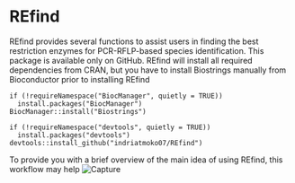 # REfind
REfind provides several functions to assist users in finding the best restriction enzymes for PCR-RFLP-based species identification. 
This package is available only on GitHub. REfind will install all required dependencies from CRAN, but you have to install Biostrings manually from Bioconductor prior to installing REfind

```
if (!requireNamespace("BiocManager", quietly = TRUE))
  install.packages("BiocManager")
BiocManager::install("Biostrings")

if (!requireNamespace("devtools", quietly = TRUE))
  install.packages("devtools")
devtools::install_github("indriatmoko07/REfind")

```

To provide you with a brief overview of the main idea of using REfind, this workflow may help
![Capture](https://github.com/indriatmoko07/REfind/assets/88871879/328326da-3e45-4552-8ed1-cdbc189410f7)
